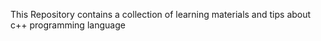 This Repository contains a collection of learning materials and tips about c++ programming language
